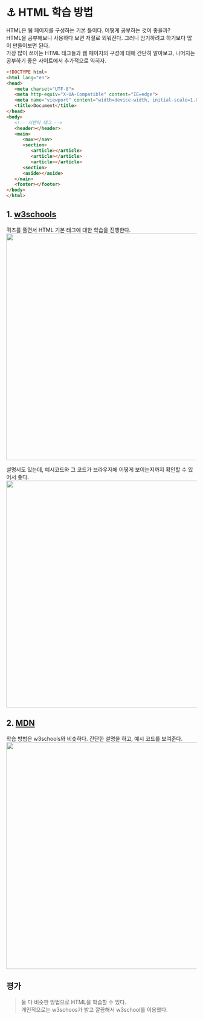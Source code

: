 # ⚓ HTML 학습 방법

HTML은 웹 페이지를 구성하는 기본 틀이다. 어떻게 공부하는 것이 좋을까?   
HTML을 공부해보니 사용하다 보면 저절로 외워진다. 그러니 암기하려고 하기보다 많이 만들어보면 된다.   
가장 많이 쓰이는 HTML 태그들과 웹 페이지의 구성에 대해 간단히 알아보고, 나머지는 공부하기 좋은 사이트에서 추가적으로 익히자.

```html
<!DOCTYPE html>
<html lang="en">
<head>
   <meta charset="UTF-8">
   <meta http-equiv="X-UA-Compatible" content="IE=edge">
   <meta name="viewport" content="width=device-width, initial-scale=1.0">
   <title>Document</title>
</head>
<body>
   <!-- 시맨틱 태그 -->
   <header></header>
   <main>
      <nav></nav>
      <section>
         <article></article>
         <article></article>
         <article></article>
      <section>
      <aside></aside>
   </main>
   <footer></footer>
</body>
</html>
```


## 1. [w3schools](https://www.w3schools.com/html/exercise.asp?filename=exercise_html_attributes1) 
퀴즈를 풀면서 HTML 기본 태그에 대한 학습을 진행한다.   
<img src="https://user-images.githubusercontent.com/92148521/223776247-e52139b2-14d8-43d3-94c7-3ae3f0af79b4.png" width=600px />
   
설명서도 있는데, 예시코드와 그 코드가 브라우저에 어떻게 보이는지까지 확인할 수 있어서 좋다.
<img src="https://user-images.githubusercontent.com/92148521/223776142-02c19dc9-8334-4a00-a3a6-dbb416bd68da.png" width=600px />


## 2. [MDN](https://developer.mozilla.org/ko/docs/Web/HTML)
학습 방법은 w3schools와 비슷하다. 간단한 설명을 하고, 예시 코드를 보여준다.
<img src="https://user-images.githubusercontent.com/92148521/223776861-8c0d35dd-7a6c-4bdc-9273-e3e85d0408f7.png" width=600px />



## 평가
> 둘 다 비슷한 방법으로 HTML을 학습할 수 있다.   
개인적으로는 w3schoos가 밝고 깔끔해서 w3school를 이용했다.
